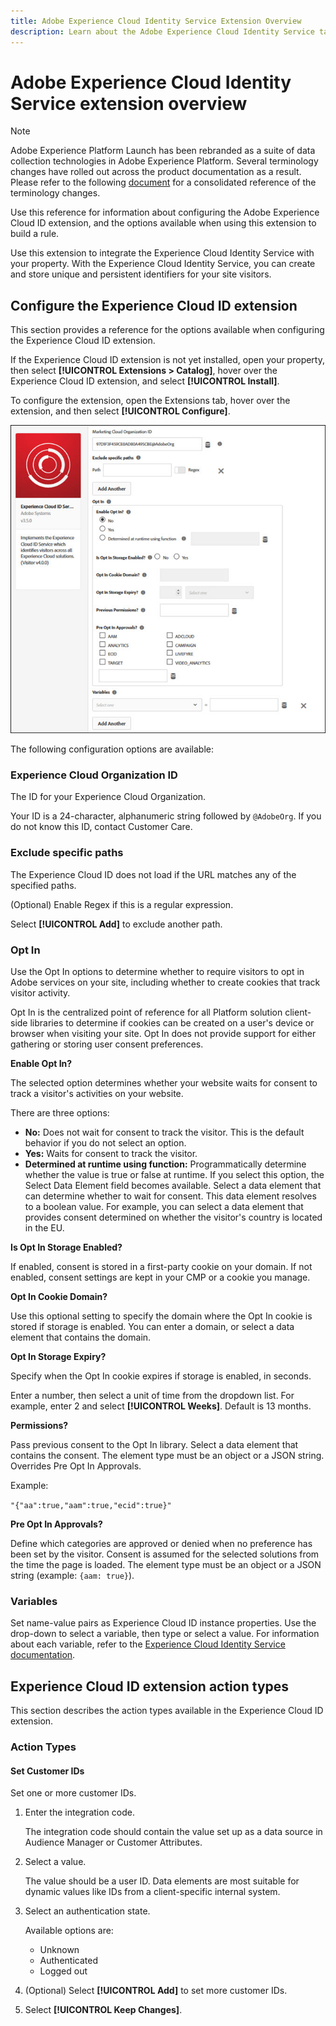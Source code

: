 ```yaml
---
title: Adobe Experience Cloud Identity Service Extension Overview
description: Learn about the Adobe Experience Cloud Identity Service tag extension in Adobe Experience Platform.
---
```

# Adobe Experience Cloud Identity Service extension overview

>[!NOTE]
>
>Adobe Experience Platform Launch has been rebranded as a suite of data collection technologies in Adobe Experience Platform. Several terminology changes have rolled out across the product documentation as a result. Please refer to the following [document](../../../term-updates.md) for a consolidated reference of the terminology changes.

Use this reference for information about configuring the Adobe Experience Cloud ID extension, and the options available when using this extension to build a rule.

Use this extension to integrate the Experience Cloud Identity Service with your property. With the Experience Cloud Identity Service, you can create and store unique and persistent identifiers for your site visitors.

## Configure the Experience Cloud ID extension

This section provides a reference for the options available when configuring the Experience Cloud ID extension.

If the Experience Cloud ID extension is not yet installed, open your property, then select **[!UICONTROL Extensions > Catalog]**, hover over the Experience Cloud ID extension, and select **[!UICONTROL Install]**.

To configure the extension, open the Extensions tab, hover over the extension, and then select **[!UICONTROL Configure]**.

![](../../../images/optin.jpg)

The following configuration options are available:

### Experience Cloud Organization ID

The ID for your Experience Cloud Organization.

Your ID is a 24-character, alphanumeric string followed by `@AdobeOrg`. If you do not know this ID, contact Customer Care.

### Exclude specific paths

The Experience Cloud ID does not load if the URL matches any of the specified paths.

(Optional) Enable Regex if this is a regular expression.

Select **[!UICONTROL Add]** to exclude another path.

### Opt In

Use the Opt In options to determine whether to require visitors to opt in Adobe services on your site, including whether to create cookies that track visitor activity.

Opt In is the centralized point of reference for all Platform solution client-side libraries to determine if cookies can be created on a user's device or browser when visiting your site. Opt In does not provide support for either gathering or storing user consent preferences.

**Enable Opt In?**

The selected option determines whether your website waits for consent to track a visitor's activities on your website.

There are three options:

* **No:** Does not wait for consent to track the visitor. This is the default behavior if you do not select an option.
* **Yes:** Waits for consent to track the visitor.
* **Determined at runtime using function:** Programmatically determine whether the value is true or false at runtime. If you select this option, the Select Data Element field becomes available. Select a data element that can determine whether to wait for consent. This data element resolves to a boolean value. For example, you can select a data element that provides consent determined on whether the visitor's country is located in the EU.

**Is Opt In Storage Enabled?**

If enabled, consent is stored in a first-party cookie on your domain. If not enabled, consent settings are kept in your CMP or a cookie you manage.

**Opt In Cookie Domain?**

Use this optional setting to specify the domain where the Opt In cookie is stored if storage is enabled. You can enter a domain, or select a data element that contains the domain.

**Opt In Storage Expiry?**

Specify when the Opt In cookie expires if storage is enabled, in seconds.

 Enter a number, then select a unit of time from the dropdown list. For example, enter 2 and select **[!UICONTROL Weeks]**. Default is 13 months.

**Permissions?**

Pass previous consent to the Opt In library. Select a data element that contains the consent. The element type must be an object or a JSON string. Overrides Pre Opt In Approvals.

Example:

`"{"aa":true,"aam":true,"ecid":true}"`

**Pre Opt In Approvals?**

Define which categories are approved or denied when no preference has been set by the visitor. Consent is assumed for the selected solutions from the time the page is loaded. The element type must be an object or a JSON string (example: `{aam: true}`).

### Variables

Set name-value pairs as Experience Cloud ID instance properties. Use the drop-down to select a variable, then type or select a value. For information about each variable, refer to the [Experience Cloud Identity Service documentation](https://experiencecloud.adobe.com/resources/help/en_US/mcvid/mcvid-overview.html).

## Experience Cloud ID extension action types

This section describes the action types available in the Experience Cloud ID extension.

### Action Types

#### Set Customer IDs

Set one or more customer IDs.

1. Enter the integration code.

   The integration code should contain the value set up as a data source in Audience Manager or Customer Attributes.

1. Select a value.

   The value should be a user ID. Data elements are most suitable for dynamic values like IDs from a client-specific internal system.

1. Select an authentication state.

   Available options are:

   * Unknown
   * Authenticated
   * Logged out

1. (Optional) Select **[!UICONTROL Add]** to set more customer IDs.
1. Select **[!UICONTROL Keep Changes]**.

